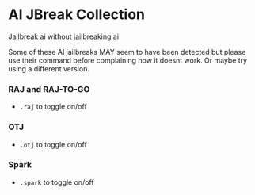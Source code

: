 # AI JBreak Collection
Jailbreak ai without jailbreaking ai

Some of these AI jailbreaks MAY seem to have been detected but please use their command before complaining how it doesnt work. Or maybe try using a different version.

<h3>RAJ and RAJ-TO-GO</h3>

 - `.raj` to toggle on/off

<h3>OTJ</h3>

 - `.otj` to toggle on/off

<h3>Spark</h3> 

 - `.spark` to toggle on/off

